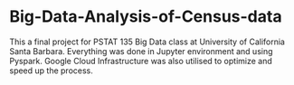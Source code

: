 # Big-Data-Analysis-of-Census-data
This a final project for PSTAT 135 Big Data class at University of California Santa Barbara.
Everything was done in Jupyter environment and using Pyspark. Google Cloud Infrastructure was also utilised to optimize and speed up the process.
